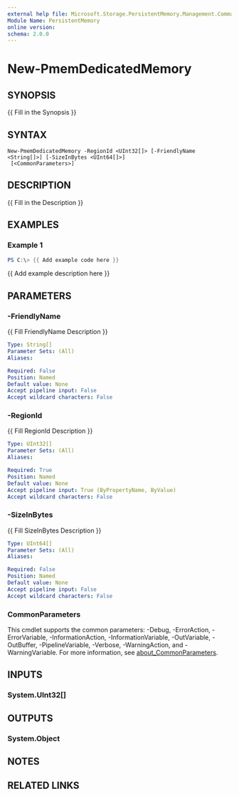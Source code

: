 ```yaml
---
external help file: Microsoft.Storage.PersistentMemory.Management.Commands.dll-Help.xml
Module Name: PersistentMemory
online version:
schema: 2.0.0
---
```


# New-PmemDedicatedMemory

## SYNOPSIS
{{ Fill in the Synopsis }}

## SYNTAX

```
New-PmemDedicatedMemory -RegionId <UInt32[]> [-FriendlyName <String[]>] [-SizeInBytes <UInt64[]>]
 [<CommonParameters>]
```

## DESCRIPTION
{{ Fill in the Description }}

## EXAMPLES

### Example 1
```powershell
PS C:\> {{ Add example code here }}
```

{{ Add example description here }}

## PARAMETERS

### -FriendlyName
{{ Fill FriendlyName Description }}

```yaml
Type: String[]
Parameter Sets: (All)
Aliases:

Required: False
Position: Named
Default value: None
Accept pipeline input: False
Accept wildcard characters: False
```

### -RegionId
{{ Fill RegionId Description }}

```yaml
Type: UInt32[]
Parameter Sets: (All)
Aliases:

Required: True
Position: Named
Default value: None
Accept pipeline input: True (ByPropertyName, ByValue)
Accept wildcard characters: False
```

### -SizeInBytes
{{ Fill SizeInBytes Description }}

```yaml
Type: UInt64[]
Parameter Sets: (All)
Aliases:

Required: False
Position: Named
Default value: None
Accept pipeline input: False
Accept wildcard characters: False
```

### CommonParameters
This cmdlet supports the common parameters: -Debug, -ErrorAction, -ErrorVariable, -InformationAction, -InformationVariable, -OutVariable, -OutBuffer, -PipelineVariable, -Verbose, -WarningAction, and -WarningVariable. For more information, see [about_CommonParameters](http://go.microsoft.com/fwlink/?LinkID=113216).

## INPUTS

### System.UInt32[]

## OUTPUTS

### System.Object
## NOTES

## RELATED LINKS
